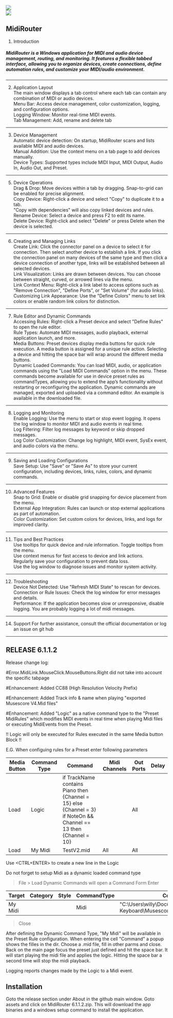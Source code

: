 
![](https://img.shields.io/badge/release-v6.1.1.2-blue)                 
![](https://img.shields.io/badge/windows-yellow)

## MidiRouter
1. Introduction
##### MidiRouter is a Windows application for MIDI and audio device management, routing, and monitoring. It features a flexible tabbed interface, allowing you to organize devices, create connections, define automation rules, and customize your MIDI/audio environment.

---
2. Application Layout
   <br>The main window displays a tab control where each tab can contain any combination of MIDI or audio devices.
   <br>Menu Bar: Access device management, color customization, logging, and configuration options.
   <br>Logging Window: Monitor real-time MIDI events.
   <br> Tab Management: Add, rename and delete tab
---
3. Device Management
<br>Automatic device detection: On startup, MidiRouter scans and lists available MIDI and audio devices.
<br>Manual Addition: Use the context menu on a tab page to add devices manually.
<br>Device Types: Supported types include MIDI Input, MIDI Output, Audio In, Audio Out, and Preset.

---
5. Device Operations
<br>Drag & Drop: Move devices within a tab by dragging. Snap-to-grid can be enabled for precise alignment.
<br>Copy Device: Right-click a device and select "Copy" to duplicate it to a tab.
<br>"Copy with dependencies" will also copy linked devices and rules.
<br>Rename Device: Select a device and press F2 to edit its name.
<br>Delete Device: Right-click and select "Delete" or press Delete when the device is selected.
---
6. Creating and Managing Links
<br>Create Link: Click the connector panel on a device to select it for connection. Then select another device to establish a link. If you click the connection panel on many devices of the same type and then click a device connection of another type, links will be established between all selected devices.
<br>Link Visualization: Links are drawn between devices. You can choose between straight, curved, or arrowed lines via the menu.
<br>Link Context Menu: Right-click a link label to access options such as "Remove Connection", "Define Ports", or "Set Volume" (for audio links).
<br>Customizing Link Appearance: Use the "Define Colors" menu to set link colors or enable random link colors for distinction.
---
7. Rule Editor and Dynamic Commands
<br>Accessing Rules: Right-click a Preset device and select "Define Rules" to open the rule editor.
<br>Rule Types: Automate MIDI messages, audio playback, external application launch, and more.
<br>Media Buttons: Preset devices display media buttons for quick rule execution. A media button is assigned for a unique rule action. Selecting a device and hitting the space bar will wrap around the different media buttons.
<br>Dynamic Loaded Commands: You can load MIDI, audio, or application commands using the "Load MIDI Commands" option in the menu. These commands become available for use in device preset rules as commandTypes, allowing you to extend the app’s functionality without restarting or reconfiguring the application.
Dynamic commands are managed, exported and uploaded via a command editor. An example is available in the downloaded file.
---
8. Logging and Monitoring
<br>Enable Logging: Use the menu to start or stop event logging. It opens the log window to monitor MIDI and audio events in real time.
<br>Log Filtering: Filter log messages by keyword or skip dropped messages.
<br>Log Color Customization: Change log highlight, MIDI event, SysEx event, and audio colors via the menu.
---
9. Saving and Loading Configurations
<br>Save Setup: Use "Save" or "Save As" to store your current configuration, including devices, links, rules, colors, and dynamic commands.
---
10. Advanced Features
<br>Snap to Grid: Enable or disable grid snapping for device placement from the menu.
<br>External App Integration: Rules can launch or stop external applications as part of automation.
<br>Color Customization: Set custom colors for devices, links, and logs for improved clarity.
---
11. Tips and Best Practices
<br>Use tooltips for quick device and rule information. Toggle tooltips from the menu.
<br>Use context menus for fast access to device and link actions.
<br>Regularly save your configuration to prevent data loss.
<br>Use the log window to diagnose issues and monitor system activity.
---
12. Troubleshooting
<br>Device Not Detected: Use "Refresh MIDI State" to rescan for devices.
<br>Connection or Rule Issues: Check the log window for error messages and details.
<br>Performance: If the application becomes slow or unresponsive, disable logging. You are probably logging a lot of midi messages. 
---
14. Support
For further assistance, consult the official documentation or log an issue on git hub
---

RELEASE 6.1.1.2
---------------
Release change log:

#Error.MidiLink.MouseClick.MouseButtons.Right did not take into account the specific tabpage

#Enhancement: Added CC88 (High Resolution Velocity Prefix)

#Enhancement: Added Track info & name when playing "exported Musescore V4.Mid files"

#Enhancement: Added "Logic" as a native command type to the "Preset MidiRules" which modifies MIDI events in real time when playing Midi files or executing MidiEvents from the Preset. 

!! Logic will only be executed for Rules executed in the same Media button Block !!

E.G. When configuing rules for a Preset enter following parameters

| Media  Button | Command Type | Command | Midi Channels |  Out Ports | Delay |
|-----------------|-------------------|------------|------------------|------------|--------|
| Load | Logic | if TrackName contains Piano then {Channel = 15} else {Channel = 3}<BR> if NoteOn && Channel == 13  then {Channel = 10} |  | All | | 
|Load	|My Midi 	  |TestV2.mid	| All | All	|  |

Use <CTRL+ENTER> to create a new line in the Logic  

Do not forget to setup Midi as a dynamic loaded command type
> File > Load Dynamic Commands will open a Command Form
Enter

| Target | Category | Style | CommandType | Command |
|--------|------------|------|------------------|-------------|
| My Midi | | | Midi | "C:\Users\willy\Documenten Willy\Guitar - Keyboard\Musescore\Partituren\Musescore4" |
> Close

After defining the Dynamic Command Type, "My Midi" will be available in the Preset Rule configuration. 
When entering the cell "Command" a popup shows the filles in the dir. Choose a .mid file, fill in other parms and close.
Back on the main page focus the preset just defined and hit the space bar. It will start playing the midi file and applies the logic.
Hitting the space bar a second time will stop the midi playback.

Logging reports changes made by the Logic to a Midi event.

## Installation
Goto the release section under About in the github main window. 
Goto assets and click on MidiRouter 6.1.1.2.zip.
This will download the app binaries and a windows setup command to install the application.
